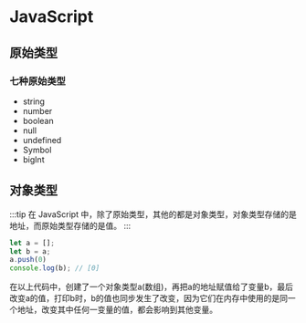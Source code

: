 # JavaScript
## 原始类型

### 七种原始类型
+ string
+ number
+ boolean
+ null
+ undefined
+ Symbol
+ bigInt

## 对象类型
:::tip
在 JavaScript 中，除了原始类型，其他的都是对象类型，对象类型存储的是地址，而原始类型存储的是值。
:::

```js
let a = [];
let b = a;
a.push(0)
console.log(b); // [0]
```

在以上代码中，创建了一个对象类型a(数组)，再把a的地址赋值给了变量b，最后改变a的值，打印b时，b的值也同步发生了改变，因为它们在内存中使用的是同一个地址，改变其中任何一变量的值，都会影响到其他变量。

